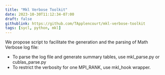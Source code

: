 ```yaml
---
title: "Mkl Verbose Toolkit"
date: 2023-10-30T11:12:34-07:00
draft: false
githublink: https://github.com/TApplencourt/mkl-verbose-toolkit
tags: [sycl, python, mkl]
---
```


We propose script to facilitate the generation and the parsing of Math Verbose log file:
* To parse the log file and generate summary tables, use mkl_parse.py or cublas_parse.py
* To restrict the verbosity for one MPI_RANK, use mkl_hook wrapper.

